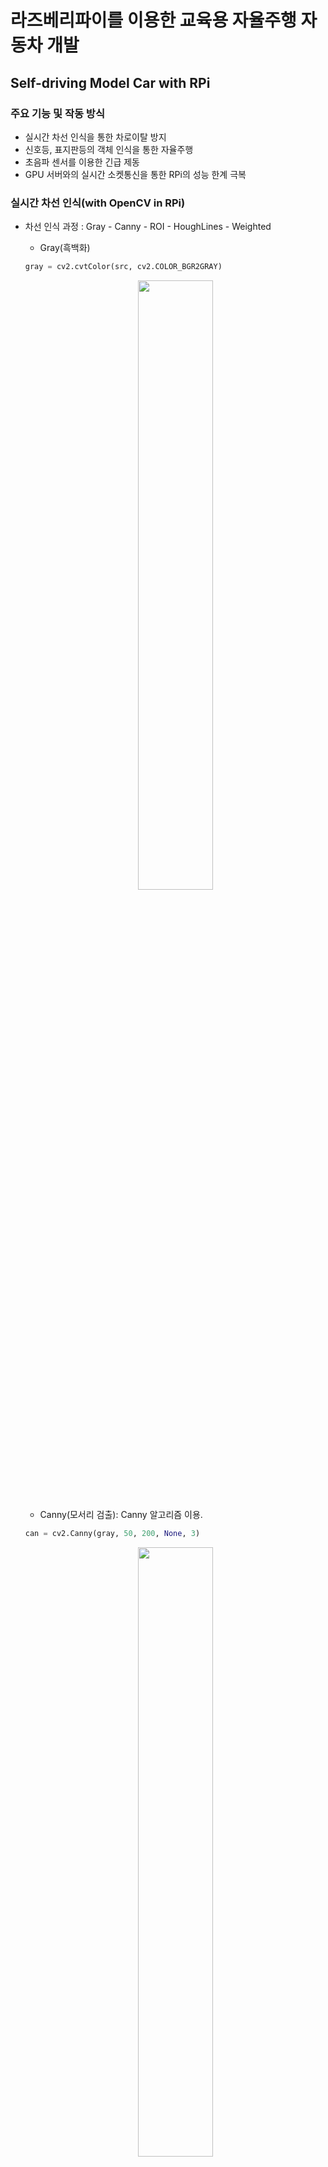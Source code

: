 # 라즈베리파이를 이용한 교육용 자율주행 자동차 개발
## Self-driving  Model Car with RPi
### 주요 기능 및 작동 방식
+ 실시간 차선 인식을 통한 차로이탈 방지 
+ 신호등, 표지판등의 객체 인식을 통한 자율주행
+ 초음파 센서를 이용한 긴급 제동
+ GPU 서버와의 실시간 소켓통신을 통한 RPi의 성능 한계 극복
### 실시간 차선 인식(with OpenCV in RPi)
+ 차선 인식 과정 : Gray - Canny - ROI - HoughLines - Weighted
  + Gray(흑백화)
  ```python
  gray = cv2.cvtColor(src, cv2.COLOR_BGR2GRAY)
  ```
  <p align = "center"><img width = "50%" src = "https://user-images.githubusercontent.com/61020702/97960342-a0af4980-1df4-11eb-9ca0-42c873c7bb8d.png"></p>
  
  + Canny(모서리 검출): Canny 알고리즘 이용.
  ```python
  can = cv2.Canny(gray, 50, 200, None, 3)
  ```
  <p align = "center"><img width = "50%" src = "https://user-images.githubusercontent.com/61020702/97960348-a3aa3a00-1df4-11eb-949e-bbf1708c6c95.png"></p>
  
  + ROI(Region of Interst, 관심 구역 설정)
  ```python
  rectangle = np.array([[(0, height), (120, 300), (520, 300), (640, height)]]) #[upper_left, lower_left, upper_right, lower_right]
  ```
  <p align = "center"><img width = "50%" src = "https://user-images.githubusercontent.com/61020702/97960350-a60c9400-1df4-11eb-8289-d5575eee4a0b.png"></p>
  
  + HoughLines(직선 검출)
  ```python
  line_arr = cv2.HoughLinesP(masked_image, 1, np.pi / 180, 20, minLineLength=10, maxLineGap=10)
  ```
  <p align = "center"><img width = "50%" src = "https://user-images.githubusercontent.com/61020702/97960354-a73dc100-1df4-11eb-8fd5-808a5c7cd416.png"></p>
  
  + Weighted(원본 영상에 합성)
  ```python
  mimg = cv2.addWeighted(src, 1, ccan, 1, 0)
  ```
  <p align = "center"><img width = "50%" src = https://user-images.githubusercontent.com/61020702/97960357-aa38b180-1df4-11eb-852d-24eb4e3aeb09.png></p>
  
+ 차선 인식 알고리즘
  ```python
  def DetectLineSlope(src):
  ...
  return mimg, degree_L, degree_R ## 대표선이 그려진 영상의 프레임, 왼쪽 대표선의 기울기, 오른쪽 대표선의 기울기
  ```
  + 대표선 추출: /Raspberry-Pi/line_detect.py의 DetectLineSlope(src)에 정의, 인식 되는 양 차선의 안쪽차선을 대표선으로 결정.
  + 대표선의 기울기 구하기: 대표선으로 차선으로 인식되는 직선의 좌표(x1,y1,x2,y2)를 통해 왼쪽, 오른쪽 대표선의 기울기를 구함, 인식되는 차선이 없을 경우 0을 반환.
  + line_detect.py(예제)의 알고리즘 흐름도 
  <p align = "center"><img width = "70%" src =https://user-images.githubusercontent.com/61020702/97975014-cac03600-1e0b-11eb-87da-eb07428c5de4.JPG></p>
  
+ 실습
1. RPi(Rasbian)에 예제 소스코드 복제
``` 
$ git clone https://github.com/lky9620/Ta-Yo.git
```
2. Raspberry-Pi 디렉토리로 이동
``` 
$ cd /Ta-Yo/Raspberry-Pi 
```
3. 자신의 환경에 맞게 servo.py, line_detect.py 수정 후 실행

``` 
~Ta-Yo/Raspberry-Pi$ python line_detect.py #or python3 line_detect.py
```
+ 실습 동영상(아래 이미지 클릭 시, Youtube로 이동합니다.)

 [![SelfDriving Car](https://img.youtube.com/vi/R1AdUfwLoxI/0.jpg)](https://youtu.be/R1AdUfwLoxI?t=0s)

### Yolo를 이용한 신호등, 표지판 등의 객체인식
+ Yolo(실시간 객체 인식)을 통해서 청색, 적색 신호등, 사람, 자동차 뒷모습, 여러 표지판 등을 미리 학습하여 가중치 모델(학습 모델) 생성.
  + 방법은 추후에 notebook 파일 업로드 예정
  + 데이터셋은 저작권 등의 문제로 비공개
<div>
<p align = "center">
<img width = "24%" src = "https://user-images.githubusercontent.com/61020702/97980056-8a64b600-1e13-11eb-81ce-9ae191932338.JPG">
<img width = "24%" src = "https://user-images.githubusercontent.com/61020702/97980061-8b95e300-1e13-11eb-9384-b66f695fec7e.JPG">
<img width = "24%" src = "https://user-images.githubusercontent.com/61020702/97980064-8c2e7980-1e13-11eb-9371-4b6d49f75c66.JPG">
<img width = "24%" src = "https://user-images.githubusercontent.com/61020702/97980069-8df83d00-1e13-11eb-848c-2f8677413658.JPG">
</p>
</div>
<div>
<p align = "center">
<img width = "25%" src = "https://user-images.githubusercontent.com/61020702/97980071-8e90d380-1e13-11eb-8f01-1d0e9f499651.JPG">
<img width = "25%" src = "https://user-images.githubusercontent.com/61020702/97980074-8e90d380-1e13-11eb-84ec-17419b660cdc.JPG">
<img width = "25%" src = "https://user-images.githubusercontent.com/61020702/97980075-8f296a00-1e13-11eb-8f74-630a94370be4.JPG">
</p>
</div>

+ Raspberry-Pi의 성능을 극복하기 위해 GPU 서버(Pytorch)와 TCP 소켓통신 사용
+ In Server(GPU server(Pytorch))
  + 딥 러닝 프레임워크로 pytorch 사용, GPU 서버는 CUDA 연산이 가능해야함.
  + 미리 학습시켜 놓은 Yolo 모델(Weight)파일을 이용하여, 라즈베리파이가 보내주는 영상의 객체를 인식.
  + 인식되는 객체를 리스트 자료구조로 저장하여 리스트 내부에서 자동차, 사람의 객체의 수가 일정 수준 이상일 경우 혼잡 지역으로 판단하여 Client에 감속 명령.
  ```python
  class_name = list(map(lambda x: write(x, frame)[1], output)) # 프레임마다 인식되는 객체를 리스트 자료구조로 저장.
  Crowded = int(class_name.count('person')+class_name.count('car'))
  ...
  if Crowded > 5:
  conn.send(sendData_Slow.encode('utf-8'))
  Pre_SendData = SendData_Slow
  ```
  + 어린이 보호구역에서 Client에 감속 명령
  ```python
  ...
  elif class_name == 'kidzone' and Pre_SendData != sendData_Slow:
    conn.send(sendData_Slow.encode('utf-8'))
    Pre_SendData = SendData_Slow
  ```  
  + 적색 신호등, 정지 표지판에서 Client에 정지 명령
  ```python
  ...
  elif (class_name == 'redright' or class_name == 'stop) and Pre_SendData != sendData_Stop:
    conn.send(sendData_Stop.encode('utf-8'))
    Pre_SendData = sendData_Stop
  ```
  
+ In Client(RPi)
  + 어린이 보호구역, 혼잡 지역 등의 감속 구간에서 자동차 앞의 초음파 센서를 통한 긴급제동 활성화. 감속 구간 벗어날 시, 원래의 속도로 재주행.
  ```python
  if recVData == 'L':   # 'L' is sendData_Slow in Server
    pre_speed = speed
    speed = 20
    motor.Forward(speed)
    dist = choeumpa.distance() # activate ultrasonic wave sensor
    if dist <= 7:
      motor.Stop()
    else: pass
  ...
  elif recVData =='R':
    speed = pre_speed
    motor.Forward(speed)
  ```
  + 적색 신호등에서 차량 정지 후 청색 신호등 변경 시, 이전의 속도로 재주행
  ```python
  if recVData == 'S':   # 'L' is sendData_Stop in Server
    pre_speed = speed
    motor.Stop()
  ...
  elif recVData =='R':
    speed = pre_speed
    motor.Forward(speed)
  ```
+ 객체 인식 실습
+ In Server(GPU server(Pytorch))
1. Pytorch 프레임워크가 설치되어 있고, CUDA 연산이 가능한 GPU 서버에서 수행 되어야 함.
2. Server(GPU server(Pytorch))에 예제 소스코드 복제
``` 
$ git clone https://github.com/lky9620/Ta-Yo.git
```
3. server 디렉토리로 이동
``` 
$ cd /Ta-Yo/server
```
4. 아래 주소의 .weight, .names, .cfg 파일을 모두 해당 디렉토리에 저장
https://drive.google.com/drive/folders/1HyhbhdyAGmOdNXJiGvToS7LLb5e1TObU?usp=sharing
5. server.py의 ip 및 포트번호 정의 후 server.py 실행 (ip는 빈칸이여도 무관)
``` python
HOST = '' # your IP address
PORT =  # your port number(except Well-knwon port number)
```
``` 
~/Ta-Yo/server$ python server.py #or python3 server.py 
```
+ In Client(Rpi)
1. Client에 예제 소스코드 복제
``` 
$ git clone https://github.com/lky9620/Ta-Yo.git
```
2. Raspberry-Pi 디렉토리로 이동
``` 
$ cd /Ta-Yo/Raspberry-Pi
```
3. client.py의 ip 및 포트번호 정의 후 client.py실행
``` python
HOST = '' # your IP address
PORT =  # your port number(except Well-knwon port number)
```
``` 
~/Ta-Yo/server$ python server.py #or python3 server.py 
```
+ 객체 인식 실습 영상
+ 추후 업로드 

### 해당 프로젝트는 단국대학교 공학교육혁신센터에서 진행하는 2020 캡스톤디자인 Echo+ Project의 지원을 받았으며, (주)3DEMP사와 산학 협력하여 수행하였음.
